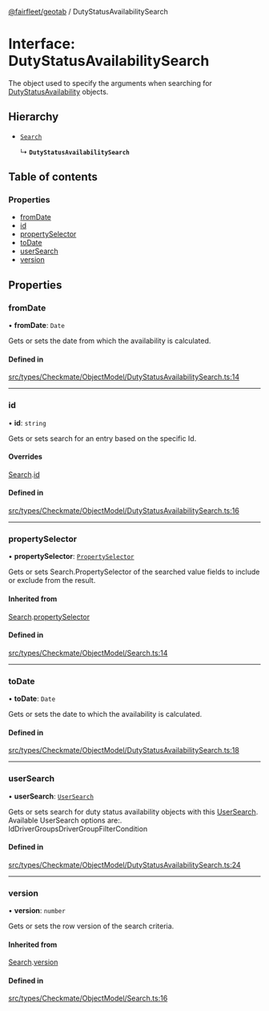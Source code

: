 [@fairfleet/geotab](../README.md) / DutyStatusAvailabilitySearch

# Interface: DutyStatusAvailabilitySearch

The object used to specify the arguments when searching for
 [DutyStatusAvailability](DutyStatusAvailability.md) objects.

## Hierarchy

- [`Search`](Search.md)

  ↳ **`DutyStatusAvailabilitySearch`**

## Table of contents

### Properties

- [fromDate](DutyStatusAvailabilitySearch.md#fromdate)
- [id](DutyStatusAvailabilitySearch.md#id)
- [propertySelector](DutyStatusAvailabilitySearch.md#propertyselector)
- [toDate](DutyStatusAvailabilitySearch.md#todate)
- [userSearch](DutyStatusAvailabilitySearch.md#usersearch)
- [version](DutyStatusAvailabilitySearch.md#version)

## Properties

### fromDate

• **fromDate**: `Date`

Gets or sets the date from which the availability is calculated.

#### Defined in

[src/types/Checkmate/ObjectModel/DutyStatusAvailabilitySearch.ts:14](https://github.com/fairfleet/geotab/blob/d57d931/src/types/Checkmate/ObjectModel/DutyStatusAvailabilitySearch.ts#L14)

___

### id

• **id**: `string`

Gets or sets search for an entry based on the specific Id.

#### Overrides

[Search](Search.md).[id](Search.md#id)

#### Defined in

[src/types/Checkmate/ObjectModel/DutyStatusAvailabilitySearch.ts:16](https://github.com/fairfleet/geotab/blob/d57d931/src/types/Checkmate/ObjectModel/DutyStatusAvailabilitySearch.ts#L16)

___

### propertySelector

• **propertySelector**: [`PropertySelector`](PropertySelector.md)

Gets or sets Search.PropertySelector of the searched value fields to include or exclude from the result.

#### Inherited from

[Search](Search.md).[propertySelector](Search.md#propertyselector)

#### Defined in

[src/types/Checkmate/ObjectModel/Search.ts:14](https://github.com/fairfleet/geotab/blob/d57d931/src/types/Checkmate/ObjectModel/Search.ts#L14)

___

### toDate

• **toDate**: `Date`

Gets or sets the date to which the availability is calculated.

#### Defined in

[src/types/Checkmate/ObjectModel/DutyStatusAvailabilitySearch.ts:18](https://github.com/fairfleet/geotab/blob/d57d931/src/types/Checkmate/ObjectModel/DutyStatusAvailabilitySearch.ts#L18)

___

### userSearch

• **userSearch**: [`UserSearch`](UserSearch.md)

Gets or sets search for duty status availability objects with this [UserSearch](UserSearch.md).
 Available UserSearch options are:.
 <list><item><description>Id</description></item><item><description>DriverGroups</description></item><item><description>DriverGroupFilterCondition</description></item></list>

#### Defined in

[src/types/Checkmate/ObjectModel/DutyStatusAvailabilitySearch.ts:24](https://github.com/fairfleet/geotab/blob/d57d931/src/types/Checkmate/ObjectModel/DutyStatusAvailabilitySearch.ts#L24)

___

### version

• **version**: `number`

Gets or sets the row version of the search criteria.

#### Inherited from

[Search](Search.md).[version](Search.md#version)

#### Defined in

[src/types/Checkmate/ObjectModel/Search.ts:16](https://github.com/fairfleet/geotab/blob/d57d931/src/types/Checkmate/ObjectModel/Search.ts#L16)

